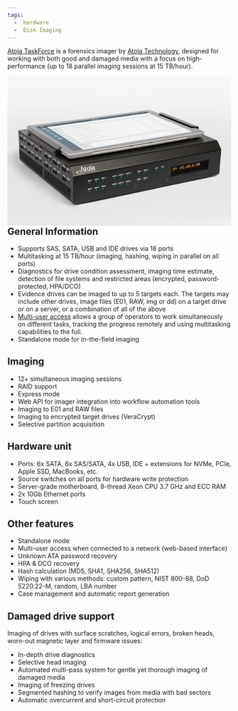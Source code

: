 ```yaml
---
tags:
  -  Hardware
  -  Disk Imaging
---
```

[Atola TaskForce](https://atola.com/products/taskforce/) is a forensics
imager by [Atola Technology](https://atola.com/), designed for working
with both good and damaged media with a focus on high-performance (up to
18 parallel imaging sessions at 15 TB/hour).

<img src="../assets/images/1000px-Atola-taskforce.jpg" title="Atola Taskforce"  alt="1000px-Atola-taskforce.jpg" align="right" />

## General Information

- Supports SAS, SATA, USB and IDE drives via 18 ports
- Multitasking at 15 TB/hour (imaging, hashing, wiping in parallel on
  all ports)
- Diagnostics for drive condition assessment, imaging time estimate,
  detection of file systems and restricted areas (encrypted,
  password-protected, HPA/DCO)
- Evidence drives can be imaged to up to 5 targets each. The targets may
  include other drives, image files (E01, RAW, img or dd) on a target
  drive or on a server, or a combination of all of the above
- [Multi-user access](https://atola.com/products/taskforce/multi-user.html) allows a
  group of operators to work simultaneously on different tasks, tracking
  the progress remotely and using multitasking capabilities to the full.
- Standalone mode for in-the-field imaging

## Imaging

- 12+ simultaneous imaging sessions
- RAID support
- Express mode
- Web API for imager integration into workflow automation tools
- Imaging to E01 and RAW files
- Imaging to encrypted target drives (VeraCrypt)
- Selective partition acquisition

## Hardware unit

- Ports: 6x SATA, 6x SAS/SATA, 4x USB, IDE + extensions for NVMe, PCIe,
  Apple SSD, MacBooks, etc.
- Source switches on all ports for hardware write protection
- Server-grade motherboard, 8-thread Xeon CPU 3.7 GHz and ECC RAM
- 2x 10Gb Ethernet ports
- Touch screen

## Other features

- Standalone mode
- Multi-user access when connected to a network (web-based interface)
- Unknown ATA password recovery
- HPA & DCO recovery
- Hash calculation (MD5, SHA1, SHA256, SHA512)
- Wiping with various methods: custom pattern, NIST 800-88, DoD
  5220.22-M, random, LBA number
- Case management and automatic report generation

## Damaged drive support

Imaging of drives with surface scratches, logical errors, broken heads,
worn-out magnetic layer and firmware issues:

- In-depth drive diagnostics
- Selective head imaging
- Automated multi-pass system for gentle yet thorough imaging of damaged
  media
- Imaging of freezing drives
- Segmented hashing to verify images from media with bad sectors
- Automatic overcurrent and short-circuit protection